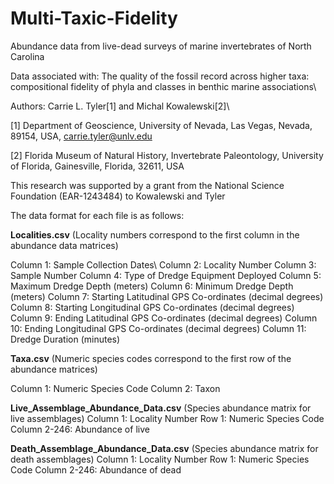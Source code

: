 # Multi-Taxic-Fidelity
Abundance data from live-dead surveys of marine invertebrates of North Carolina

Data associated with: The quality of the fossil record across higher taxa: compositional fidelity of phyla and classes in benthic marine associations\\

Authors: Carrie L. Tyler[1] and Michal Kowalewski[2]\\

[1] Department of Geoscience, University of Nevada, Las Vegas, Nevada, 89154, USA, carrie.tyler@unlv.edu

[2] Florida Museum of Natural History, Invertebrate Paleontology, University of Florida, Gainesville, Florida, 32611, USA

This research was supported by a grant from the National Science Foundation (EAR-1243484) to Kowalewski and Tyler

The data format for each file is as follows:

**Localities.csv** (Locality numbers correspond to the first column in the abundance data matrices)

Column 1: Sample Collection Dates\\
Column 2: Locality Number
Column 3: Sample Number
Column 4: Type of Dredge Equipment Deployed
Column 5: Maximum Dredge Depth (meters)
Column 6: Minimum Dredge Depth (meters)
Column 7: Starting Latitudinal GPS Co-ordinates (decimal degrees)
Column 8: Starting Longitudinal GPS Co-ordinates (decimal degrees)
Column 9: Ending Latitudinal GPS Co-ordinates (decimal degrees)
Column 10: Ending Longitudinal GPS Co-ordinates (decimal degrees)
Column 11: Dredge Duration (minutes)

**Taxa.csv** (Numeric species codes correspond to the first row of the abundance matrices)

Column 1: Numeric Species Code
Column 2: Taxon

**Live_Assemblage_Abundance_Data.csv** (Species abundance matrix for live assemblages)
Column 1: Locality Number
Row 1: Numeric Species Code
Column 2-246: Abundance of live

**Death_Assemblage_Abundance_Data.csv** (Species abundance matrix for death assemblages)
Column 1: Locality Number
Row 1: Numeric Species Code
Column 2-246: Abundance of dead
